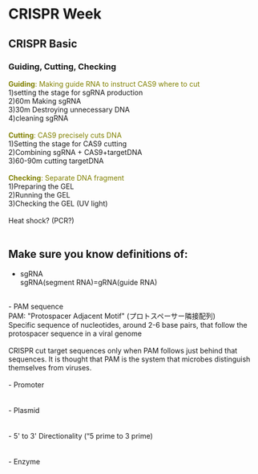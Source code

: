 # CRISPR Week
## CRISPR Basic
### Guiding, Cutting, Checking
<font color="Olive">**Guiding**: Making guide RNA to instruct CAS9 where to cut</font><br/>
1)setting the stage for sgRNA production<br/>
2)60m Making sgRNA<br/>
3)30m Destroying unnecessary DNA<br/>
4)cleaning sgRNA<br/>
<br/>
<font color="Olive">**Cutting**: CAS9 precisely cuts DNA</font><br/>
1)Setting the stage for CAS9 cutting<br/>
2)Combining sgRNA + CAS9+targetDNA<br/>
3)60-90m cutting targetDNA<br/>
<br/>
<font color="Olive">**Checking**: Separate DNA fragment</font><br/>
1)Preparing the GEL<br/>
2)Running the GEL<br/>
3)Checking the GEL (UV light)<br/>
<br/>
Heat shock? (PCR?)<br/>
<br/>
## Make sure you know definitions of:
- sgRNA<br/>
sgRNA(segment RNA)=gRNA(guide RNA)<br/>
<br/>
- PAM sequence<br/>
PAM: "Protospacer Adjacent Motif" (プロトスペーサー隣接配列)<br/>
Specific sequence of nucleotides, around 2-6 base pairs, that follow the protospacer sequence in a viral genome<br/>
<br/>
CRISPR cut target sequences only when PAM follows just behind that sequences. It is thought that PAM is the system that microbes distinguish themselves from viruses.<br/>
<br/>
- Promoter<br/>
<br/>
<br/>
- Plasmid<br/>
<br/>
<br/>
- 5' to 3' Directionality (“5 prime to 3 prime)<br/>
<br/>
<br/>
- Enzyme<br/>
<br/>
<br/>
